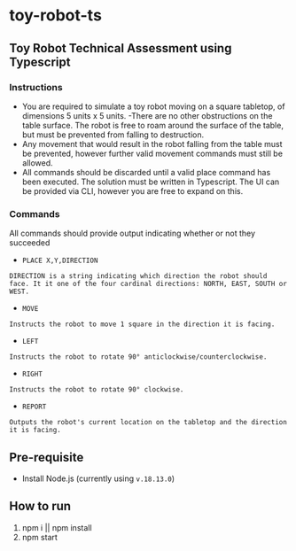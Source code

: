 # toy-robot-ts
## Toy Robot Technical Assessment using Typescript
### Instructions
- You are required to simulate a toy robot moving on a square tabletop, of dimensions 5 units x 5 units.
-There are no other obstructions on the table surface. The robot is free to roam around the surface of the table, but must be prevented from falling to destruction.
- Any movement that would result in the robot falling from the table must be prevented, however further valid movement commands must still be allowed.
- All commands should be discarded until a valid place command has been executed.
The solution must be written in Typescript.
The UI can be provided via CLI, however you are free to expand on this.

### Commands
All commands should provide output indicating whether or not they succeeded

- `PLACE X,Y,DIRECTION`
```X and Y are integers that indicate a location on the tabletop.
DIRECTION is a string indicating which direction the robot should face. It it one of the four cardinal directions: NORTH, EAST, SOUTH or WEST.
```
- `MOVE`
```
Instructs the robot to move 1 square in the direction it is facing.
```
- `LEFT`
```
Instructs the robot to rotate 90° anticlockwise/counterclockwise.
```
- `RIGHT`
```
Instructs the robot to rotate 90° clockwise.
```
- `REPORT`
```
Outputs the robot's current location on the tabletop and the direction it is facing.
```

## Pre-requisite
- Install Node.js (currently using `v.18.13.0`)

## How to run
1. npm i || npm install
2. npm start
